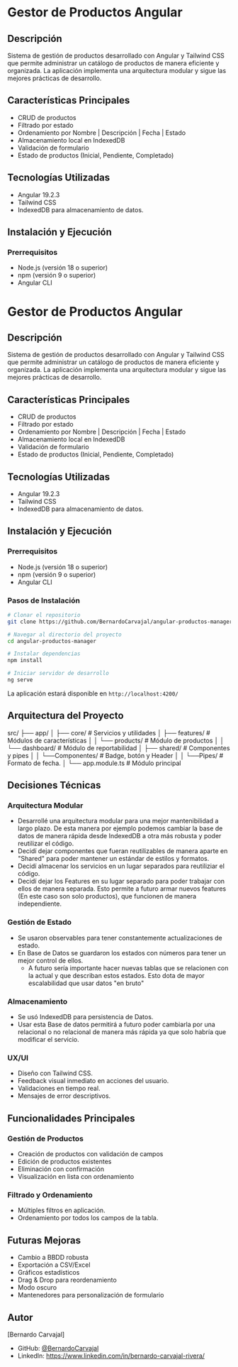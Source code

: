 # Gestor de Productos Angular

## Descripción
Sistema de gestión de productos desarrollado con Angular y Tailwind CSS que permite administrar un catálogo de productos de manera eficiente y organizada. La aplicación implementa una arquitectura modular y sigue las mejores prácticas de desarrollo.

## Características Principales
- CRUD de productos
- Filtrado por estado
- Ordenamiento por Nombre | Descripción | Fecha | Estado
- Almacenamiento local en IndexedDB
- Validación de formulario
- Estado de productos (Inicial, Pendiente, Completado)

## Tecnologías Utilizadas
- Angular 19.2.3
- Tailwind CSS
- IndexedDB para almacenamiento de datos.

## Instalación y Ejecución

### Prerrequisitos
- Node.js (versión 18 o superior)
- npm (versión 9 o superior)
- Angular CLI

# Gestor de Productos Angular

## Descripción
Sistema de gestión de productos desarrollado con Angular y Tailwind CSS que permite administrar un catálogo de productos de manera eficiente y organizada. La aplicación implementa una arquitectura modular y sigue las mejores prácticas de desarrollo.

## Características Principales
- CRUD de productos
- Filtrado por estado
- Ordenamiento por Nombre | Descripción | Fecha | Estado
- Almacenamiento local en IndexedDB
- Validación de formulario
- Estado de productos (Inicial, Pendiente, Completado)

## Tecnologías Utilizadas
- Angular 19.2.3
- Tailwind CSS
- IndexedDB para almacenamiento de datos.

## Instalación y Ejecución

### Prerrequisitos
- Node.js (versión 18 o superior)
- npm (versión 9 o superior)
- Angular CLI

### Pasos de Instalación
```bash
# Clonar el repositorio
git clone https://github.com/BernardoCarvajal/angular-productos-manager-.git

# Navegar al directorio del proyecto
cd angular-productos-manager

# Instalar dependencias
npm install

# Iniciar servidor de desarrollo
ng serve
```

La aplicación estará disponible en `http://localhost:4200/`

##  Arquitectura del Proyecto

src/
├── app/
│ ├── core/ # Servicios y utilidades
│ ├── features/ # Módulos de características
│ │ └── products/ # Módulo de productos
│ │ └── dashboard/ # Módulo de reportabilidad
│ ├── shared/ # Componentes y pipes
│ │ └──Componentes/ # Badge, botón y Header
│ │ └──Pipes/ # Formato de fecha.
│ └── app.module.ts # Módulo principal


## Decisiones Técnicas

### Arquitectura Modular
- Desarrollé una arquitectura modular para una mejor mantenibilidad a largo plazo. De esta manera por ejemplo podemos cambiar la base de datos de manera rápida desde IndexedDB a otra más robusta y poder reutilizar el código.
- Decidí dejar componentes que fueran reutilizables de manera aparte en "Shared" para poder mantener un estándar de estilos y formatos.
- Decidí almacenar los servicios en un lugar separados para reutiliziar el código.
- Decidí dejar los Features en su lugar separado para poder trabajar con ellos de manera separada. Esto permite a futuro armar nuevos features (En este caso son solo productos), que funcionen de manera independiente.

### Gestión de Estado
- Se usaron observables para tener constantemente actualizaciones de estado.
- En Base de Datos se guardaron los estados con números para tener un mejor control de ellos.
    - A futuro sería importante hacer nuevas tablas que se relacionen con la actual y que describan estos estados. Esto dota de mayor escalabilidad que usar datos "en bruto"

### Almacenamiento
- Se usó IndexedDB para persistencia de Datos.
- Usar esta Base de datos permitirá a futuro poder cambiarla por una relacional o no relacional de manera más rápida ya que solo habría que modificar el servicio.

### UX/UI
- Diseño con Tailwind CSS.
- Feedback visual inmediato en acciones del usuario.
- Validaciones en tiempo real.
- Mensajes de error descriptivos.

## Funcionalidades Principales

### Gestión de Productos
- Creación de productos con validación de campos
- Edición de productos existentes
- Eliminación con confirmación
- Visualización en lista con ordenamiento

### Filtrado y Ordenamiento
- Múltiples filtros en aplicación.
- Ordenamiento por todos los campos de la tabla.

## Futuras Mejoras
- Cambio a BBDD robusta
- Exportación a CSV/Excel
- Gráficos estadísticos
- Drag & Drop para reordenamiento
- Modo oscuro
- Mantenedores para personalización de formulario

## Autor
[Bernardo Carvajal]
- GitHub: [@BernardoCarvajal](https://github.com/BernardoCarvajal)
- LinkedIn: https://www.linkedin.com/in/bernardo-carvajal-rivera/
